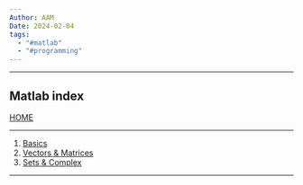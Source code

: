 ```yaml
---
Author: AAM
Date: 2024-02-04
tags:
  - "#matlab"
  - "#programming"
---
```

---
## Matlab index

[HOME](/README.md)

---
1. [Basics](data/01_basics.md)
2. [Vectors & Matrices](data/02_vectors.md)
3. [Sets & Complex](data/03_sets.md)
---
